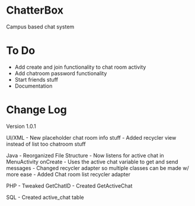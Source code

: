 # ChatterBox

Campus based chat system

# To Do

  + Add create and join functionality to chat room activity
  + Add chatroom password functionality
  + Start friends stuff
  + Documentation

# Change Log

  Version 1.0.1

   UI/XML
     - New placeholder chat room info stuff
     - Added recycler view instead of list too chatroom stuff

   Java
     - Reorganized File Structure
     - Now listens for active chat in MenuActivity onCreate
     - Uses the active chat variable to get and send messages
     - Changed recycler adapter so multiple classes can be made
       w/ more ease
     - Added Chat room list recycler adapter

   PHP
     - Tweaked GetChatID
     - Created GetActiveChat
     
   SQL
     - Created active_chat table
